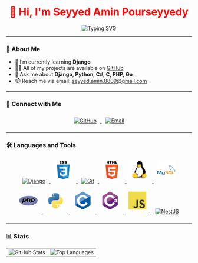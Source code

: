 <h1 align="center" style="color: red;">👋 Hi, I'm Seyyed Amin Pourseyyedy</h1>

<div align="center">
    <a href="https://git.io/typing-svg"><img src="https://readme-typing-svg.demolab.com?font=Fira+Code&size=27&pause=1000&color=0BF700&width=435&lines=A+Back+End+Developer" alt="Typing SVG" /></a>
</div>

---

### 🌱 About Me

- 🌱 I’m currently learning **Django**  
- 👨‍💻 All of my projects are available on [GitHub](https://github.com/Amination1)  
- 💬 Ask me about **Django, Python, C#, C, PHP, Go**  
- 📫 Reach me via email: [seyyed.amin.8809@gmail.com](mailto:seyyed.amin.8809@gmail.com)

---

### 📇 Connect with Me
<p align="center">
    <!-- Add more links if needed -->
    <a href="https://github.com/Amination1" target="_blank">
        <img src="https://raw.githubusercontent.com/simple-icons/simple-icons/develop/icons/github.svg" alt="GitHub" width="40" height="40" style="margin: 10px;"/>
    </a>
    <a href="mailto:seyyed.amin.8809@gmail.com" target="_blank">
        <img src="https://upload.wikimedia.org/wikipedia/commons/7/7e/Gmail_icon_%282020%29.svg" alt="Email" width="40" height="40" style="margin: 10px;"/>
    </a>
</p>

---

### 🛠️ Languages and Tools
<p align="center">
    <a href="https://www.djangoproject.com/" target="_blank">
        <img src="https://www.djangoproject.com/m/img/logos/django-logo-negative.svg" alt="Django" width="50" height="50" style="margin: 10px;"/>
    </a>
    <a href="https://www.w3schools.com/css/" target="_blank">
        <img src="https://raw.githubusercontent.com/devicons/devicon/master/icons/css3/css3-original-wordmark.svg" alt="CSS3" width="50" height="50" style="margin: 10px;"/>
    </a>
    <a href="https://git-scm.com/" target="_blank">
        <img src="https://www.vectorlogo.zone/logos/git-scm/git-scm-icon.svg" alt="Git" width="50" height="50" style="margin: 10px;"/>
    </a>
    <a href="https://www.w3.org/html/" target="_blank">
        <img src="https://raw.githubusercontent.com/devicons/devicon/master/icons/html5/html5-original-wordmark.svg" alt="HTML5" width="50" height="50" style="margin: 10px;"/>
    </a>
    <a href="https://www.linux.org/" target="_blank">
        <img src="https://raw.githubusercontent.com/devicons/devicon/master/icons/linux/linux-original.svg" alt="Linux" width="50" height="50" style="margin: 10px;"/>
    </a>
    <a href="https://www.mysql.com/" target="_blank">
        <img src="https://raw.githubusercontent.com/devicons/devicon/master/icons/mysql/mysql-original-wordmark.svg" alt="MySQL" width="50" height="50" style="margin: 10px;"/>
    </a>
    <a href="https://www.php.net" target="_blank">
        <img src="https://raw.githubusercontent.com/devicons/devicon/master/icons/php/php-original.svg" alt="PHP" width="50" height="50" style="margin: 10px;"/>
    </a>
    <a href="https://www.python.org" target="_blank">
        <img src="https://raw.githubusercontent.com/devicons/devicon/master/icons/python/python-original.svg" alt="Python" width="50" height="50" style="margin: 10px;"/>
    </a>
    <a href="https://en.wikipedia.org/wiki/C_(programming_language)" target="_blank">
        <img src="https://raw.githubusercontent.com/devicons/devicon/master/icons/c/c-original.svg" alt="C" width="50" height="50" style="margin: 10px;"/>
    </a>
    <a href="https://docs.microsoft.com/en-us/dotnet/csharp/" target="_blank">
        <img src="https://raw.githubusercontent.com/devicons/devicon/master/icons/csharp/csharp-original.svg" alt="C#" width="50" height="50" style="margin: 10px;"/>
    </a>
    <a href="https://developer.mozilla.org/en-US/docs/Web/JavaScript" target="_blank">
        <img src="https://raw.githubusercontent.com/devicons/devicon/master/icons/javascript/javascript-original.svg" alt="JavaScript" width="50" height="50" style="margin: 10px;"/>
    </a>
    <a href="https://nestjs.com/" target="_blank">
        <img src="https://upload.wikimedia.org/wikipedia/commons/a/a8/NestJS.svg" alt="NestJS" width="50" height="50" style="margin: 10px;"/>
    </a>

</p>

---

### 📊 Stats
<div align="center">
    <table>
        <tr>
            <td>
                <img src="https://github-readme-stats.vercel.app/api?username=Amination1&show_icons=true&theme=radical&bg_color=000000&hide_title=true&hide_border=true&card_width=400" alt="GitHub Stats" style="width: 400px;"/>
            </td>
            <td>
                <img src="https://github-readme-stats.vercel.app/api/top-langs/?username=Amination1&layout=compact&langs_count=6&bg_color=000000&hide_border=true&card_width=400" alt="Top Languages" style="width: 400px;"/>
            </td>
        </tr>
    </table>
</div>
